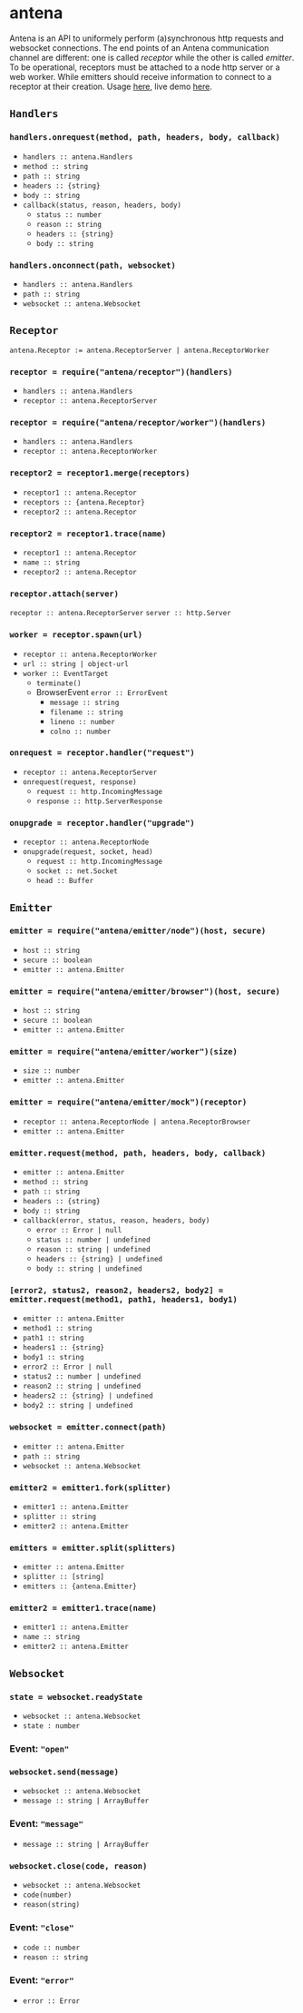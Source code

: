 # antena

Antena is an API to uniformely perform (a)synchronous http requests and websocket connections.
The end points of an Antena communication channel are different: one is called *receptor* while the other is called *emitter*.
To be operational, receptors must be attached to a node http server or a web worker.
While emitters should receive information to connect to a receptor at their creation.
Usage [here](/demo), live demo [here](https://cdn.rawgit.com/lachrist/antena/8964c4d2/demo/index.html).

## `Handlers`

### `handlers.onrequest(method, path, headers, body, callback)`

* `handlers :: antena.Handlers`
* `method :: string`
* `path :: string`
* `headers :: {string}`
* `body :: string`
* `callback(status, reason, headers, body)`
  * `status :: number`
  * `reason :: string`
  * `headers :: {string}`
  * `body :: string`

### `handlers.onconnect(path, websocket)`

* `handlers :: antena.Handlers`
* `path :: string`
* `websocket :: antena.Websocket`

## `Receptor`

`antena.Receptor := antena.ReceptorServer | antena.ReceptorWorker`

### `receptor = require("antena/receptor")(handlers)`

* `handlers :: antena.Handlers`
* `receptor :: antena.ReceptorServer`

### `receptor = require("antena/receptor/worker")(handlers)`

* `handlers :: antena.Handlers`
* `receptor :: antena.ReceptorWorker`

### `receptor2 = receptor1.merge(receptors)`

* `receptor1 :: antena.Receptor`
* `receptors :: {antena.Receptor}`
* `receptor2 :: antena.Receptor`

### `receptor2 = receptor1.trace(name)`

* `receptor1 :: antena.Receptor`
* `name :: string`
* `receptor2 :: antena.Receptor`

### `receptor.attach(server)`

`receptor :: antena.ReceptorServer`
`server :: http.Server`

### `worker = receptor.spawn(url)`

* `receptor :: antena.ReceptorWorker`
* `url :: string | object-url`
* `worker :: EventTarget`
  * `terminate()`
  * BrowserEvent `error :: ErrorEvent`
    * `message :: string`
    * `filename :: string`
    * `lineno :: number`
    * `colno :: number`

### `onrequest = receptor.handler("request")`

* `receptor :: antena.ReceptorServer`
* `onrequest(request, response)`
  * `request :: http.IncomingMessage`
  * `response :: http.ServerResponse`

### `onupgrade = receptor.handler("upgrade")`

* `receptor :: antena.ReceptorNode`
* `onupgrade(request, socket, head)`
  * `request :: http.IncomingMessage`
  * `socket :: net.Socket`
  * `head :: Buffer`

## `Emitter`

### `emitter = require("antena/emitter/node")(host, secure)`

* `host :: string`
* `secure :: boolean`
* `emitter :: antena.Emitter`

### `emitter = require("antena/emitter/browser")(host, secure)`

* `host :: string`
* `secure :: boolean`
* `emitter :: antena.Emitter`

### `emitter = require("antena/emitter/worker")(size)`

* `size :: number`
* `emitter :: antena.Emitter`

### `emitter = require("antena/emitter/mock")(receptor)`

* `receptor :: antena.ReceptorNode | antena.ReceptorBrowser`
* `emitter :: antena.Emitter`

### `emitter.request(method, path, headers, body, callback)`

* `emitter :: antena.Emitter`
* `method :: string`
* `path :: string`
* `headers :: {string}`
* `body :: string`
* `callback(error, status, reason, headers, body)`
  * `error :: Error | null`
  * `status :: number | undefined`
  * `reason :: string | undefined`
  * `headers :: {string} | undefined`
  * `body :: string | undefined`

### `[error2, status2, reason2, headers2, body2] = emitter.request(method1, path1, headers1, body1)`

* `emitter :: antena.Emitter`
* `method1 :: string`
* `path1 :: string`
* `headers1 :: {string}`
* `body1 :: string`
* `error2 :: Error | null`
* `status2 :: number | undefined`
* `reason2 :: string | undefined`
* `headers2 :: {string} | undefined`
* `body2 :: string | undefined`

### `websocket = emitter.connect(path)`

* `emitter :: antena.Emitter`
* `path :: string`
* `websocket :: antena.Websocket`

### `emitter2 = emitter1.fork(splitter)`

* `emitter1 :: antena.Emitter`
* `splitter :: string`
* `emitter2 :: antena.Emitter`

### `emitters = emitter.split(splitters)`

* `emitter :: antena.Emitter`
* `splitter :: [string]`
* `emitters :: {antena.Emitter}`

### `emitter2 = emitter1.trace(name)`

* `emitter1 :: antena.Emitter`
* `name :: string`
* `emitter2 :: antena.Emitter`

## `Websocket`

### `state = websocket.readyState`

* `websocket :: antena.Websocket`
* `state : number`

### Event: `"open"`

### `websocket.send(message)`

* `websocket :: antena.Websocket`
* `message :: string | ArrayBuffer`

### Event: `"message"`

* `message :: string | ArrayBuffer`

### `websocket.close(code, reason)`

* `websocket :: antena.Websocket`
* `code(number)`
* `reason(string)`

### Event: `"close"`

* `code :: number`
* `reason :: string`

### Event: `"error"`

* `error :: Error`
